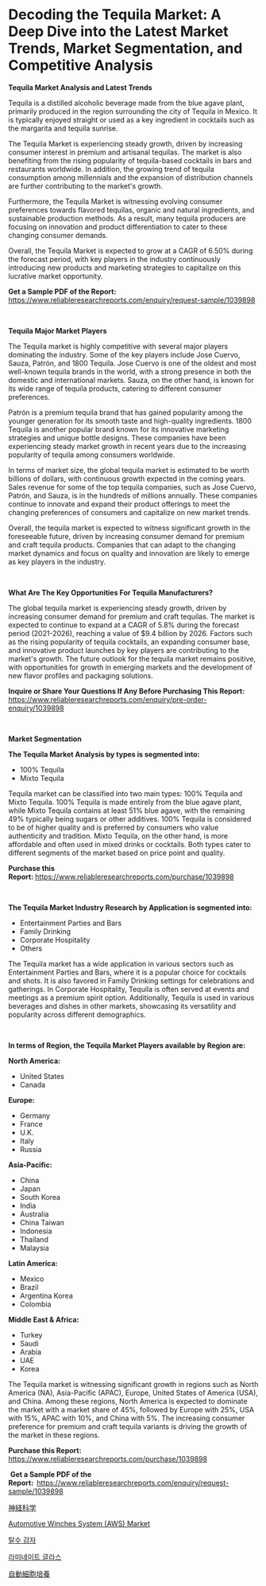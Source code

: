 <p><h1>Decoding the Tequila Market: A Deep Dive into the Latest Market Trends, Market Segmentation, and Competitive Analysis</h1></p><p><strong>Tequila Market Analysis and Latest Trends</strong></p>
<p><p>Tequila is a distilled alcoholic beverage made from the blue agave plant, primarily produced in the region surrounding the city of Tequila in Mexico. It is typically enjoyed straight or used as a key ingredient in cocktails such as the margarita and tequila sunrise.</p><p>The Tequila Market is experiencing steady growth, driven by increasing consumer interest in premium and artisanal tequilas. The market is also benefiting from the rising popularity of tequila-based cocktails in bars and restaurants worldwide. In addition, the growing trend of tequila consumption among millennials and the expansion of distribution channels are further contributing to the market's growth.</p><p>Furthermore, the Tequila Market is witnessing evolving consumer preferences towards flavored tequilas, organic and natural ingredients, and sustainable production methods. As a result, many tequila producers are focusing on innovation and product differentiation to cater to these changing consumer demands.</p><p>Overall, the Tequila Market is expected to grow at a CAGR of 6.50% during the forecast period, with key players in the industry continuously introducing new products and marketing strategies to capitalize on this lucrative market opportunity.</p></p>
<p><strong>Get a Sample PDF of the Report:&nbsp;</strong> <a href="https://www.reliableresearchreports.com/enquiry/request-sample/1039898">https://www.reliableresearchreports.com/enquiry/request-sample/1039898</a></p>
<p>&nbsp;</p>
<p><strong>Tequila Major Market Players</strong></p>
<p><p>The Tequila market is highly competitive with several major players dominating the industry. Some of the key players include Jose Cuervo, Sauza, Patrón, and 1800 Tequila. Jose Cuervo is one of the oldest and most well-known tequila brands in the world, with a strong presence in both the domestic and international markets. Sauza, on the other hand, is known for its wide range of tequila products, catering to different consumer preferences.</p><p>Patrón is a premium tequila brand that has gained popularity among the younger generation for its smooth taste and high-quality ingredients. 1800 Tequila is another popular brand known for its innovative marketing strategies and unique bottle designs. These companies have been experiencing steady market growth in recent years due to the increasing popularity of tequila among consumers worldwide.</p><p>In terms of market size, the global tequila market is estimated to be worth billions of dollars, with continuous growth expected in the coming years. Sales revenue for some of the top tequila companies, such as Jose Cuervo, Patrón, and Sauza, is in the hundreds of millions annually. These companies continue to innovate and expand their product offerings to meet the changing preferences of consumers and capitalize on new market trends.</p><p>Overall, the tequila market is expected to witness significant growth in the foreseeable future, driven by increasing consumer demand for premium and craft tequila products. Companies that can adapt to the changing market dynamics and focus on quality and innovation are likely to emerge as key players in the industry.</p></p>
<p>&nbsp;</p>
<p><strong>What Are The Key Opportunities For Tequila Manufacturers?</strong></p>
<p><p>The global tequila market is experiencing steady growth, driven by increasing consumer demand for premium and craft tequilas. The market is expected to continue to expand at a CAGR of 5.8% during the forecast period (2021-2026), reaching a value of $9.4 billion by 2026. Factors such as the rising popularity of tequila cocktails, an expanding consumer base, and innovative product launches by key players are contributing to the market's growth. The future outlook for the tequila market remains positive, with opportunities for growth in emerging markets and the development of new flavor profiles and packaging solutions.</p></p>
<p><strong>Inquire or Share Your Questions If Any Before Purchasing This Report:</strong> <a href="https://www.reliableresearchreports.com/enquiry/pre-order-enquiry/1039898">https://www.reliableresearchreports.com/enquiry/pre-order-enquiry/1039898</a></p>
<p>&nbsp;</p>
<p><strong>Market Segmentation</strong></p>
<p><strong>The Tequila Market Analysis by types is segmented into:</strong></p>
<p><ul><li>100% Tequila</li><li>Mixto Tequila</li></ul></p>
<p><p>Tequila market can be classified into two main types: 100% Tequila and Mixto Tequila. 100% Tequila is made entirely from the blue agave plant, while Mixto Tequila contains at least 51% blue agave, with the remaining 49% typically being sugars or other additives. 100% Tequila is considered to be of higher quality and is preferred by consumers who value authenticity and tradition. Mixto Tequila, on the other hand, is more affordable and often used in mixed drinks or cocktails. Both types cater to different segments of the market based on price point and quality.</p></p>
<p><strong>Purchase this Report:&nbsp;</strong><a href="https://www.reliableresearchreports.com/purchase/1039898">https://www.reliableresearchreports.com/purchase/1039898</a></p>
<p>&nbsp;</p>
<p><strong>The Tequila Market Industry Research by Application is segmented into:</strong></p>
<p><ul><li>Entertainment Parties and Bars</li><li>Family Drinking</li><li>Corporate Hospitality</li><li>Others</li></ul></p>
<p><p>The Tequila market has a wide application in various sectors such as Entertainment Parties and Bars, where it is a popular choice for cocktails and shots. It is also favored in Family Drinking settings for celebrations and gatherings. In Corporate Hospitality, Tequila is often served at events and meetings as a premium spirit option. Additionally, Tequila is used in various beverages and dishes in other markets, showcasing its versatility and popularity across different demographics.</p></p>
<p>&nbsp;</p>
<p><strong>In terms of Region, the Tequila Market Players available by Region are:</strong></p>
<p>
    <p> <strong> North America: </strong>
        <ul>
            <li>United States</li>
            <li>Canada</li>
        </ul>
        </p> 
    <p> <strong> Europe: </strong>
        <ul>
            <li>Germany</li>
            <li>France</li>
            <li>U.K.</li>
            <li>Italy</li>
            <li>Russia</li>
        </ul>
        </p> 
    <p> <strong> Asia-Pacific: </strong>
        <ul>
            <li>China</li>
            <li>Japan</li>
            <li>South Korea</li>
            <li>India</li>
            <li>Australia</li>
            <li>China Taiwan</li>
            <li>Indonesia</li>
            <li>Thailand</li>
            <li>Malaysia</li>
        </ul>
        </p> 
    <p> <strong> Latin America: </strong>
        <ul>
            <li>Mexico</li>
            <li>Brazil</li>
            <li>Argentina Korea</li>
            <li>Colombia</li>
        </ul>
        </p> 
    <p> <strong> Middle East & Africa: </strong>
        <ul>
            <li>Turkey</li>
            <li>Saudi</li>
            <li>Arabia</li>
            <li>UAE</li>
            <li>Korea</li>
        </ul>
    </p>
    </p>
<p><p>The Tequila market is witnessing significant growth in regions such as North America (NA), Asia-Pacific (APAC), Europe, United States of America (USA), and China. Among these regions, North America is expected to dominate the market with a market share of 45%, followed by Europe with 25%, USA with 15%, APAC with 10%, and China with 5%. The increasing consumer preference for premium and craft tequila variants is driving the growth of the market in these regions.</p></p>
<p><strong>Purchase this Report: </strong><a href="https://www.reliableresearchreports.com/purchase/1039898">https://www.reliableresearchreports.com/purchase/1039898</a></p>
<p>&nbsp;<strong>Get a Sample PDF of the Report:&nbsp;&nbsp;</strong><a href="https://www.reliableresearchreports.com/enquiry/request-sample/1039898">https://www.reliableresearchreports.com/enquiry/request-sample/1039898</a></p>
<p><strong></strong></p>
<p><p><a href="https://github.com/mathieurico66/Market-Research-Report-List-1/blob/main/372848517328.md">神経科学</a></p><p><a href="https://issuu.com/reportprime-2/docs/automotive-winches-system-aws-market-size-2030.ppt">Automotive Winches System (AWS) Market</a></p><p><a href="https://github.com/lkwggful07722/Market-Research-Report-List-1/blob/main/894272416019.md">탈수 감자</a></p><p><a href="https://github.com/ZacharyScthmitt4465/Market-Research-Report-List-1/blob/main/405194416020.md">라미네이트 글라스</a></p><p><a href="https://github.com/ycmtqqhvk3273/Market-Research-Report-List-1/blob/main/826195317327.md">自動細胞培養</a></p></p>